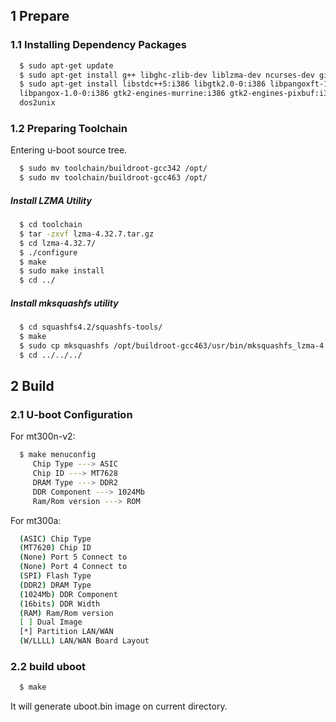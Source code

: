 ## 1 Prepare  

### 1.1 Installing Dependency Packages  

```bash
  $ sudo apt-get update
  $ sudo apt-get install g++ libghc-zlib-dev liblzma-dev ncurses-dev git
  $ sudo apt-get install libstdc++5:i386 libgtk2.0-0:i386 libpangoxft-1.0:i386
  libpangox-1.0-0:i386 gtk2-engines-murrine:i386 gtk2-engines-pixbuf:i386
  dos2unix
```
### 1.2 Preparing Toolchain  

Entering u-boot source tree.  

```bash
  $ sudo mv toolchain/buildroot-gcc342 /opt/
  $ sudo mv toolchain/buildroot-gcc463 /opt/
```

#####  Install LZMA Utility  

```bash
  $ cd toolchain
  $ tar -zxvf lzma-4.32.7.tar.gz
  $ cd lzma-4.32.7/
  $ ./configure
  $ make
  $ sudo make install
  $ cd ../
```

#####  Install mksquashfs utility  

```bash
  $ cd squashfs4.2/squashfs-tools/
  $ make
  $ sudo cp mksquashfs /opt/buildroot-gcc463/usr/bin/mksquashfs_lzma-4.2		
  $ cd ../../../
```

## 2 Build  

### 2.1 U-boot Configuration  

For mt300n-v2:  

```bash
  $ make menuconfig
     Chip Type ---> ASIC
     Chip ID ---> MT7628
     DRAM Type ---> DDR2
     DDR Component ---> 1024Mb
     Ram/Rom version ---> ROM
```		

For mt300a:  

```bash
  (ASIC) Chip Type
  (MT7620) Chip ID
  (None) Port 5 Connect to
  (None) Port 4 Connect to
  (SPI) Flash Type
  (DDR2) DRAM Type
  (1024Mb) DDR Component
  (16bits) DDR Width
  (RAM) Ram/Rom version
  [ ] Dual Image
  [*] Partition LAN/WAN
  (W/LLLL) LAN/WAN Board Layout
```  

### 2.2 build uboot  

```bash
  $ make
``` 

It will generate uboot.bin image on current directory.
   

